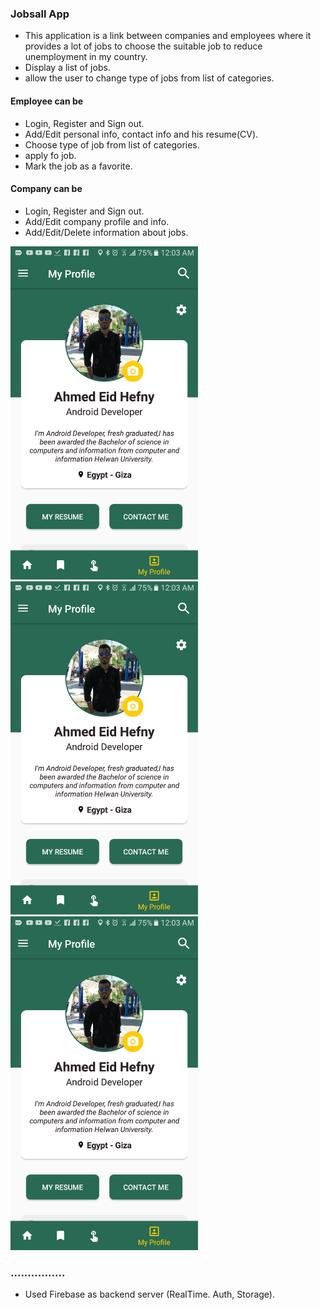 ### Jobsall App
- This application is a link between companies and employees where it provides a lot of jobs to choose the suitable job to reduce unemployment in my country.
- Display a list of jobs.
- allow the user to change type of jobs from list of categories.

#### Employee can be
- Login, Register and Sign out.
- Add/Edit personal info, contact info and his resume(CV). 
- Choose type of job from list of categories.
- apply fo job.
- Mark the job as a favorite.

#### Company can be
- Login, Register and Sign out.
- Add/Edit company profile and info. 
- Add/Edit/Delete information about jobs.

<img src="Screenshot_20190319-000321.png" width="300" heigh="500"/><img src="Screenshot_20190319-000321.png" width="300" heigh="500"/><img src="Screenshot_20190319-000321.png" width="300" heigh="500"/>

### ................
- Used Firebase as backend server (RealTime. Auth, Storage).

